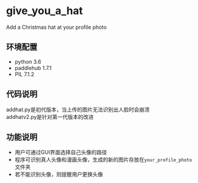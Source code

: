 # give_you_a_hat
Add a Christmas hat at your profile photo

## 环境配置
- python 3.6
- paddlehub 1.7.1
- PIL 7.1.2

## 代码说明
addhat.py是初代版本，当上传的图片无法识别出人脸时会崩溃  
addhatv2.py是针对第一代版本的改进

## 功能说明
- 用户可通过GUI界面选择自己头像的路径
- 程序可识别真人头像和漫画头像，生成的新的图片存放在`your_profile_photo`文件夹
- 若不能识别头像，则提醒用户更换头像
